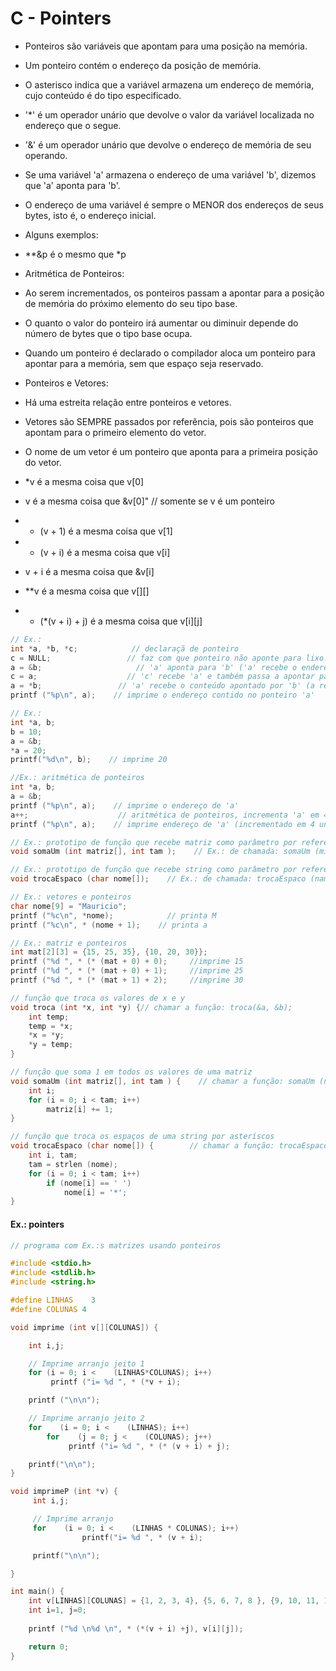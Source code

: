 # C - Pointers

- Ponteiros são variáveis que apontam para uma posição na memória.
- Um ponteiro contém o endereço da posição de memória.
- O asterisco indica que a variável armazena um endereço de memória, cujo conteúdo é do tipo especificado.
- '*' é um operador unário que devolve o valor da variável localizada no endereço que o segue.
- '&' é um operador unário que devolve o endereço de memória de seu operando.
- Se uma variável 'a' armazena o endereço de uma variável 'b', dizemos que 'a' aponta para 'b'.
- O endereço de uma variável é sempre o MENOR dos endereços de seus bytes, isto é, o endereço inicial.

- Alguns exemplos:
- **&p é o mesmo que *p

- Aritmética de Ponteiros:
- Ao serem incrementados, os ponteiros passam a apontar para a posição de memória do próximo elemento do seu tipo base.
- O quanto o valor do ponteiro irá aumentar ou diminuir depende do número de bytes que o tipo base ocupa.
- Quando um ponteiro é declarado o compilador aloca um ponteiro para apontar para a memória, sem que espaço seja reservado.

- Ponteiros e Vetores:
- Há uma estreita relação entre ponteiros e vetores.
- Vetores são SEMPRE passados por referência, pois são ponteiros que apontam para o primeiro elemento do vetor.
- O nome de um vetor é um ponteiro que aponta para a primeira posição do vetor.

 - *v é a mesma coisa que v[0]
 - v é a mesma coisa que &v[0]" // somente se v é um ponteiro
 - * (v + 1) é a mesma coisa que v[1]
 - * (v + i) é a mesma coisa que v[i]
 - v + i é a mesma coisa que &v[i]
 - **v é a mesma coisa que v[][]
 - * (*(v + i) + j) é a mesma coisa que v[i][j]

~~~c
// Ex.:
int *a, *b, *c;            // declaraçã de ponteiro
c = NULL;                 // faz com que ponteiro não aponte para lixo.
a = &b;                     // 'a' aponta para 'b' ('a' recebe o endereço de 'b')
c = a;                    // 'c' recebe 'a' e também passa a apontar para 'b'
a = *b;                 // 'a' recebe o conteúdo apontado por 'b' (a recebe o valor que está no endereço b)
printf ("%p\n", a);    // imprime o endereço contido no ponteiro 'a'

// Ex.:
int *a, b;
b = 10;
a = &b;
*a = 20;
printf("%d\n", b);    // imprime 20

//Ex.: aritmética de ponteiros
int *a, b;
a = &b;
printf ("%p\n", a);    // imprime o endereço de 'a'
a++;                    // aritmética de ponteiros, incrementa 'a' em 4 (tamanho do int na minha arquitetura)
printf ("%p\n", a);    // imprime endereço de 'a' (incrementado em 4 unidades)

// Ex.: prototipo de função que recebe matriz como parâmetro por referência
void somaUm (int matriz[], int tam );    // Ex.: de chamada: somaUm (minhaMatriz, tamanho);

// Ex.: prototipo de função que recebe string como parâmetro por referência: protótipo de função que recebe uma string por referência como parâmetro, o tamanho pode ser obtido com a função strlen (namestring)
void trocaEspaco (char nome[]);    // Ex.: de chamada: trocaEspaco (namestring);        

// Ex.: vetores e ponteiros
char nome[9] = "Mauricio";
printf ("%c\n", *nome);            // printa M
printf ("%c\n", * (nome + 1);    // printa a

// Ex.: matriz e ponteiros 
int mat[2][3] = {15, 25, 35}, {10, 20, 30}};
printf ("%d ", * (* (mat + 0) + 0);     //imprime 15
printf ("%d ", * (* (mat + 0) + 1);     //imprime 25
printf ("%d ", * (* (mat + 1) + 2);     //imprime 30

// função que troca os valores de x e y
void troca (int *x, int *y) {// chamar a função: troca(&a, &b); 
    int temp;
    temp = *x;
    *x = *y;
    *y = temp;    
} 

// função que soma 1 em todos os valores de uma matriz
void somaUm (int matriz[], int tam ) {    // chamar a função: somaUm (nomeMatriz, tamanho)
    int i;
    for (i = 0; i < tam; i++)
        matriz[i] += 1;
}

// função que troca os espaços de uma string por asteríscos
void trocaEspaco (char nome[]) {        // chamar a função: trocaEspaco (namestring);
    int i, tam;    
    tam = strlen (nome);
    for (i = 0; i < tam; i++)
        if (nome[i] == ' ')
            nome[i] = '*';
}
~~~

#### Ex.: pointers

~~~c
// programa com Ex.:s matrizes usando ponteiros

#include <stdio.h>
#include <stdlib.h>
#include <string.h>

#define LINHAS    3
#define COLUNAS 4

void imprime (int v[][COLUNAS]) {

    int i,j;

    // Imprime arranjo jeito 1
    for (i = 0; i <    (LINHAS*COLUNAS); i++)
         printf ("i= %d ", * (*v + i);

    printf ("\n\n");

    // Imprime arranjo jeito 2
    for    (i = 0; i <    (LINHAS); i++)
        for    (j = 0; j <    (COLUNAS); j++)
             printf ("i= %d ", * (* (v + i) + j);

    printf("\n\n");
}

void imprimeP (int *v) {
     int i,j;

     // Imprime arranjo
     for    (i = 0; i <    (LINHAS * COLUNAS); i++)
                printf("i= %d ", * (v + i);

     printf("\n\n");

}

int main() {
    int v[LINHAS][COLUNAS] = {1, 2, 3, 4}, {5, 6, 7, 8 }, {9, 10, 11, 12}};
    int i=1, j=0;
    
    printf ("%d \n%d \n", * (*(v + i) +j), v[i][j]);

    return 0;
}
~~~
